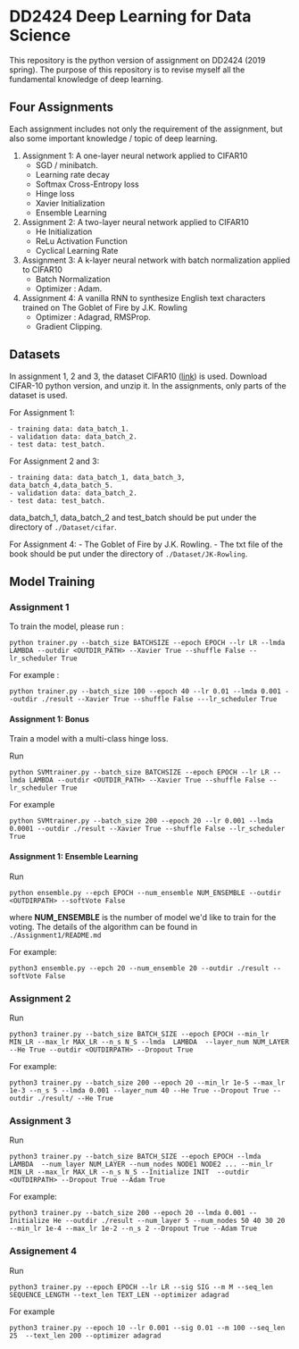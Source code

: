 # DD2424 Deep Learning for Data Science 

This repository is the python version of assignment on DD2424 (2019 spring). The purpose of this repository is to revise myself all the fundamental knowledge of deep learning. 


## Four Assignments
Each assignment includes not only the requirement of the assignment, but also some important knowledge / topic of deep learning.
1. Assignment 1: A one-layer neural network applied to CIFAR10
    - SGD / minibatch.
    - Learning rate decay
    - Softmax Cross-Entropy loss
    - Hinge loss 
    - Xavier Initialization
    - Ensemble Learning
2. Assignment 2: A two-layer neural network applied to CIFAR10
    - He Initialization
    - ReLu Activation Function
    - Cyclical Learning Rate 
3. Assignment 3: A k-layer neural network with batch normalization 
applied to CIFAR10
    - Batch Normalization
    - Optimizer : Adam.
4. Assignment 4: A vanilla RNN to synthesize English text characters trained on The Goblet of Fire by J.K. Rowling
    - Optimizer : Adagrad, RMSProp.
    - Gradient Clipping.

## Datasets

In assignment 1, 2 and 3, the dataset CIFAR10 ([link](https://www.cs.toronto.edu/~kriz/cifar.html))  is used. Download CIFAR-10 python version, and unzip it. In the assignments, only parts of the dataset is used.

For Assignment 1:

    - training data: data_batch_1.
    - validation data: data_batch_2.
    - test data: test_batch.

For Assignment 2 and 3:

    - training data: data_batch_1, data_batch_3, data_batch_4,data_batch_5.
    - validation data: data_batch_2.
    - test data: test_batch.
data_batch_1, data_batch_2 and test_batch should be put under the directory of ```./Dataset/cifar```.

For Assignment 4:
    - The Goblet of Fire by J.K. Rowling.
    - The txt file of the book should be put under the directory of ```./Dataset/JK-Rowling```.

## Model Training

### Assignment 1 

To train the model, please run :

```
python trainer.py --batch_size BATCHSIZE --epoch EPOCH --lr LR --lmda LAMBDA --outdir <OUTDIR_PATH> --Xavier True --shuffle False --lr_scheduler True
```

For example :

```
python trainer.py --batch_size 100 --epoch 40 --lr 0.01 --lmda 0.001 --outdir ./result --Xavier True --shuffle False ---lr_scheduler True
```

#### Assignment 1: Bonus

Train a model with a multi-class hinge loss.

Run 

```
python SVMtrainer.py --batch_size BATCHSIZE --epoch EPOCH --lr LR --lmda LAMBDA --outdir <OUTDIR_PATH> --Xavier True --shuffle False --lr_scheduler True
```

For example 

```
python SVMtrainer.py --batch_size 200 --epoch 20 --lr 0.001 --lmda 0.0001 --outdir ./result --Xavier True --shuffle False --lr_scheduler True
```
#### Assignment 1: Ensemble Learning

Run

```
python ensemble.py --epch EPOCH --num_ensemble NUM_ENSEMBLE --outdir <OUTDIRPATH> --softVote False 
```

where **NUM_ENSEMBLE** is the number of model we'd like to train for the voting. The details of the algorithm can be found in ```./Assignment1/README.md```

For example:

```
python3 ensemble.py --epch 20 --num_ensemble 20 --outdir ./result --softVote False 

```
### Assignment 2

Run 
```
python3 trainer.py --batch_size BATCH_SIZE --epoch EPOCH --min_lr MIN_LR --max_lr MAX_LR --n_s N_S --lmda  LAMBDA  --layer_num NUM_LAYER --He True --outdir <OUTDIRPATH> --Dropout True
```

For example:

```
python3 trainer.py --batch_size 200 --epoch 20 --min_lr 1e-5 --max_lr 1e-3 --n_s 5 --lmda 0.001 --layer_num 40 --He True --Dropout True --outdir ./result/ --He True
```

### Assignment 3 

Run 
```
python3 trainer.py --batch_size BATCH_SIZE --epoch EPOCH --lmda  LAMBDA  --num_layer NUM_LAYER --num_nodes NODE1 NODE2 ... --min_lr MIN_LR --max_lr MAX_LR --n_s N_S --Initialize INIT  --outdir <OUTDIRPATH> --Dropout True --Adam True
```

For example:

```
python3 trainer.py --batch_size 200 --epoch 20 --lmda 0.001 --Initialize He --outdir ./result --num_layer 5 --num_nodes 50 40 30 20  --min_lr 1e-4 --max_lr 1e-2 --n_s 2 --Dropout True --Adam True
```

### Assignement 4

Run 

```
python3 trainer.py --epoch EPOCH --lr LR --sig SIG --m M --seq_len SEQUENCE_LENGTH --text_len TEXT_LEN --optimizer adagrad
```

For example 

```
python3 trainer.py --epoch 10 --lr 0.001 --sig 0.01 --m 100 --seq_len 25  --text_len 200 --optimizer adagrad
```